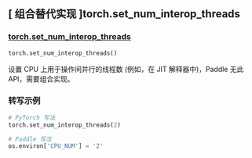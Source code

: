 ## [ 组合替代实现 ]torch.set_num_interop_threads

### [torch.set_num_interop_threads](https://pytorch.org/docs/stable/generated/torch.set_num_interop_threads.html)

```python
torch.set_num_interop_threads()
```

设置 CPU 上用于操作间并行的线程数 (例如，在 JIT 解释器中)，Paddle 无此 API，需要组合实现。

### 转写示例

```python
# PyTorch 写法
torch.set_num_interop_threads(2)

# Paddle 写法
os.environ['CPU_NUM'] = '2'
```
